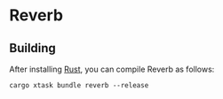 # Reverb

## Building

After installing [Rust](https://rustup.rs/), you can compile Reverb as follows:

```shell
cargo xtask bundle reverb --release
```
